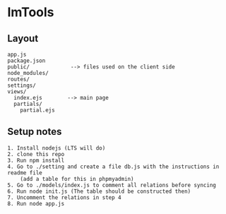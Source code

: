 # ImTools


## Layout
    
    app.js             
    package.json        
    public/             --> files used on the client side
    node_modules/
    routes/
    settings/
    views/
      index.ejs        --> main page
      partials/
        partial.ejs


## Setup notes
    1. Install nodejs (LTS will do)
    2. clone this repo
    3. Run npm install
    4. Go to ./setting and create a file db.js with the instructions in readme file
        (add a table for this in phpmyadmin)
    5. Go to ./models/index.js to comment all relations before syncing
    6. Run node init.js (The table should be constructed then)
    7. Uncomment the relations in step 4
    8. Run node app.js